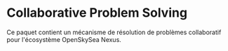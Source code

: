 # Collaborative Problem Solving

Ce paquet contient un mécanisme de résolution de problèmes collaboratif pour l'écosystème OpenSkySea Nexus.
